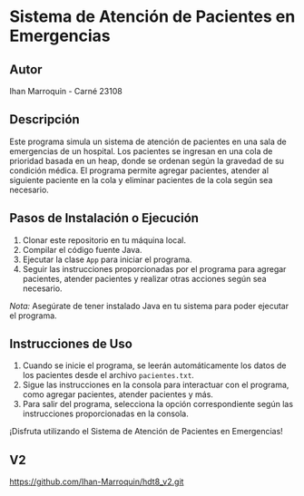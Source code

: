 # Sistema de Atención de Pacientes en Emergencias

## Autor
Ihan Marroquin - Carné 23108

## Descripción
Este programa simula un sistema de atención de pacientes en una sala de emergencias de un hospital. Los pacientes se ingresan en una cola de prioridad basada en un heap, donde se ordenan según la gravedad de su condición médica. El programa permite agregar pacientes, atender al siguiente paciente en la cola y eliminar pacientes de la cola según sea necesario.

## Pasos de Instalación o Ejecución
1. Clonar este repositorio en tu máquina local.
2. Compilar el código fuente Java.
3. Ejecutar la clase `App` para iniciar el programa.
4. Seguir las instrucciones proporcionadas por el programa para agregar pacientes, atender pacientes y realizar otras acciones según sea necesario.

*Nota:* Asegúrate de tener instalado Java en tu sistema para poder ejecutar el programa.

## Instrucciones de Uso
1. Cuando se inicie el programa, se leerán automáticamente los datos de los pacientes desde el archivo `pacientes.txt`.
2. Sigue las instrucciones en la consola para interactuar con el programa, como agregar pacientes, atender pacientes y más.
3. Para salir del programa, selecciona la opción correspondiente según las instrucciones proporcionadas en la consola.

¡Disfruta utilizando el Sistema de Atención de Pacientes en Emergencias!

## V2
https://github.com/Ihan-Marroquin/hdt8_v2.git

